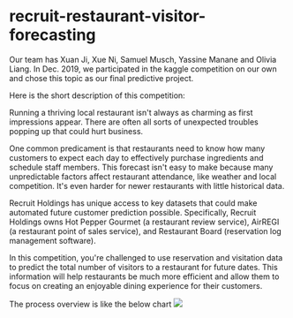 # recruit-restaurant-visitor-forecasting

Our team has Xuan Ji, Xue Ni, Samuel Musch, Yassine Manane and Olivia Liang. In Dec. 2019, we participated in the kaggle competition on our own and chose this topic as our final predictive project.

Here is the short description of this competition: 

Running a thriving local restaurant isn't always as charming as first impressions appear. There are often all sorts of unexpected troubles popping up that could hurt business.

One common predicament is that restaurants need to know how many customers to expect each day to effectively purchase ingredients and schedule staff members. This forecast isn't easy to make because many unpredictable factors affect restaurant attendance, like weather and local competition. It's even harder for newer restaurants with little historical data.

Recruit Holdings has unique access to key datasets that could make automated future customer prediction possible. Specifically, Recruit Holdings owns Hot Pepper Gourmet (a restaurant review service), AirREGI (a restaurant point of sales service), and Restaurant Board (reservation log management software).

In this competition, you're challenged to use reservation and visitation data to predict the total number of visitors to a restaurant for future dates. This information will help restaurants be much more efficient and allow them to focus on creating an enjoyable dining experience for their customers.


The process overview is like the below chart
![](https://hackernoon.com/hn-images/1*oU3LAye3LxFcHg0UePmbSA.png)
